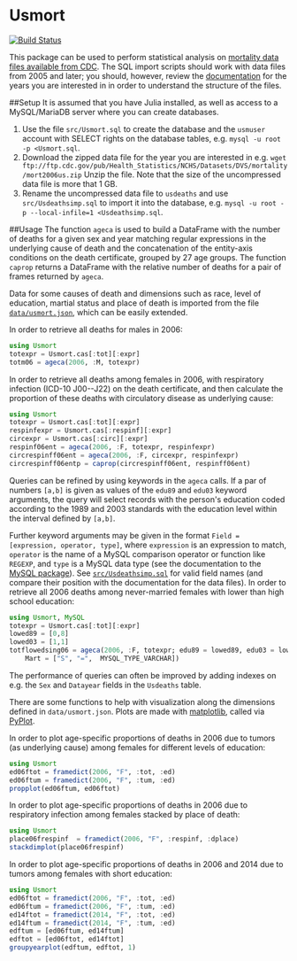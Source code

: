 # Usmort

[![Build Status](https://travis-ci.org/klpn/Usmort.jl.svg?branch=master)](https://travis-ci.org/klpn/Usmort.jl)

This package can be used to perform statistical analysis on [mortality data
files available from
CDC](http://www.cdc.gov/nchs/data_access/vitalstatsonline.htm). The SQL import
scripts should work with data files from 2005 and later; you should, however,
review the
[documentation](http://www.cdc.gov/nchs/nvss/mortality_public_use_data.htm) 
for the years you are interested in in order to understand the structure of the
files.

##Setup
It is assumed that you have Julia installed, as well as access to a
MySQL/MariaDB server where you can create databases.

1. Use the file `src/Usmort.sql` to create the database and the `usmuser` account
   with SELECT rights on the database tables, e.g.  `mysql -u root -p
   <Usmort.sql`.
2. Download the zipped data file for the year you are interested in e.g.  `wget
   ftp://ftp.cdc.gov/pub/Health_Statistics/NCHS/Datasets/DVS/mortality/mort2006us.zip`
   Unzip the file.
   Note that the size of the uncompressed data file is more that 1 GB.
3. Rename the uncompressed data file to `usdeaths` and use
   `src/Usdeathsimp.sql` to import it into the database, e.g.  `mysql -u root -p
   --local-infile=1 <Usdeathsimp.sql`.

##Usage
The function `ageca` is used to build a DataFrame with the number of deaths for
a given sex and year matching regular expressions in the underlying cause of
death and the concatenation of the entity-axis conditions on the death certificate,
grouped by 27 age groups. The function `caprop` returns a DataFrame with the
relative number of deaths for a pair of frames returned by `ageca`.

Data for some causes of death and dimensions such as race, level of education,
martial status and place of death is imported from the file
[`data/usmort.json`](https://github.com/klpn/Usmort.jl/blob/master/data/usmort.json),
which can be easily extended.

In order to retrieve all deaths for males in 2006:
```julia
using Usmort
totexpr = Usmort.cas[:tot][:expr] 
totm06 = ageca(2006, :M, totexpr)
```

In order to retrieve all deaths among females in 2006, with respiratory
infection (ICD-10 J00--J22) on the death certificate, and then calculate
the proportion of these deaths with circulatory disease as underlying cause:
```julia
using Usmort
totexpr = Usmort.cas[:tot][:expr] 
respinfexpr = Usmort.cas[:respinf][:expr] 
circexpr = Usmort.cas[:circ][:expr] 
respinf06ent = ageca(2006, :F, totexpr, respinfexpr)
circrespinff06ent = ageca(2006, :F, circexpr, respinfexpr)
circrespinff06entp = caprop(circrespinff06ent, respinff06ent)
```

Queries can be refined by using keywords in the `ageca` calls. If a par of
numbers `[a,b]` is given as values of the `edu89` and `edu03` keyword arguments,
the query will select records with the person's education coded according to
the 1989 and 2003 standards with the education level within the interval
defined by `[a,b]`.

Further keyword arguments may be given in the format `Field = [expression,
operator, type]`, where `expression` is an expression to match, `operator` is
the name of a MySQL comparison operator or function like `REGEXP`, and `type`
is a MySQL data type (see the documentation to the [MySQL
package](https://github.com/JuliaDB/MySQL.jl)). See
[`src/Usdeathsimp.sql`](https://github.com/klpn/Usmort.jl/blob/master/src/Usdeathsimp.sql)
for valid field names (and compare their position with the documentation for
the data files). In order to retrieve all 2006 deaths among never-married
females with lower than high school education:
```julia
using Usmort, MySQL
totexpr = Usmort.cas[:tot][:expr] 
lowed89 = [0,8]
lowed03 = [1,1]
totflowedsing06 = ageca(2006, :F, totexpr; edu89 = lowed89, edu03 = lowed03,
	Mart = ["S", "=",  MYSQL_TYPE_VARCHAR])
```

The performance of queries can often be improved by adding indexes on e.g. the
`Sex` and `Datayear` fields in the `Usdeaths` table.

There are some functions to help with visualization along the dimensions
defined in `data/usmort.json`. Plots are made with
[matplotlib](https://github.com/matplotlib/matplotlib), called via
[PyPlot](http://github.com/JuliaPy/PyPlot.jl).

In order to plot age-specific proportions of deaths in 2006 due to tumors (as
underlying cause) among females for different levels of education:
```julia
using Usmort
ed06ftot = framedict(2006, "F", :tot, :ed)
ed06ftum = framedict(2006, "F", :tum, :ed)
propplot(ed06ftum, ed06ftot)
```

In order to plot age-specific proportions of deaths in 2006 due to respiratory
infection among females stacked by place of death:
```julia
using Usmort
place06frespinf  = framedict(2006, "F", :respinf, :dplace)
stackdimplot(place06frespinf)
```

In order to plot age-specific proportions of deaths in 2006 and 2014 due to
tumors among females with short education:
```julia
using Usmort
ed06ftot = framedict(2006, "F", :tot, :ed)
ed06ftum = framedict(2006, "F", :tum, :ed)
ed14ftot = framedict(2014, "F", :tot, :ed)
ed14ftum = framedict(2014, "F", :tum, :ed)
edftum = [ed06ftum, ed14ftum]
edftot = [ed06ftot, ed14ftot]
groupyearplot(edftum, edftot, 1)
```

